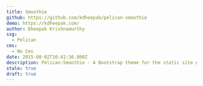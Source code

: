 ```yaml
---
title: Smoothie
github: https://github.com/kdheepak/pelican-smoothie
demo: https://kdheepak.com/
author: Dheepak Krishnamurthy
ssg:
  - Pelican
cms:
  - No Cms
date: 2015-08-02T16:41:36.000Z
description: Pelican-Smoothie - A Bootstrap theme for the static site generator Pelican
stale: true
draft: true
---
```

